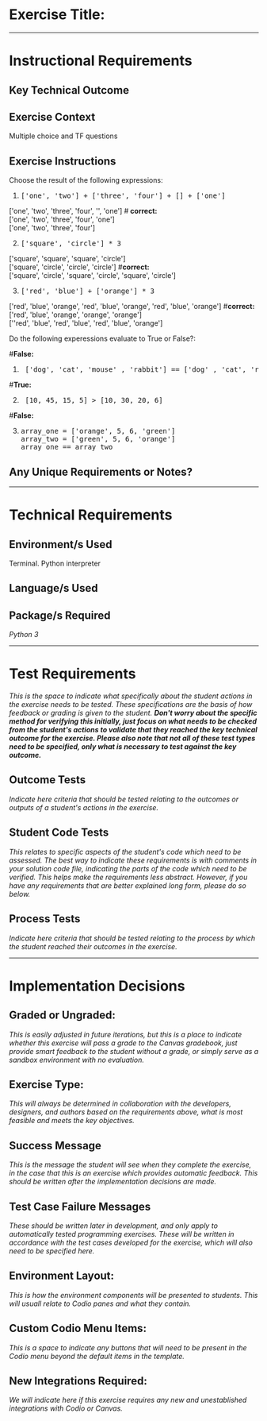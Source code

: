 # Exercise Title:
---
# Instructional Requirements
## Key Technical Outcome
## Exercise Context
Multiple choice and TF questions

## Exercise Instructions

 Choose the result of the following expressions:
 
 1. <pre>['one', 'two'] + ['three', 'four'] + [] + ['one']</pre>

['one', 'two', 'three', 'four', '', 'one'] #<b> correct: </b><br>
['one', 'two', 'three', 'four', 'one']<br> 
['one', 'two', 'three', 'four']<br>


2. <pre>['square', 'circle'] * 3</pre>

['square', 'square', 'square', 'circle'] <br>
['square', 'circle', 'circle', 'circle'] #<b>correct: </b><br>
['square', 'circle', 'square', 'circle', 'square', 'circle']  <br>


3. <pre>['red', 'blue'] + ['orange'] * 3 </pre>
 
['red', 'blue', 'orange', 'red', 'blue', 'orange', 'red', 'blue', 'orange'] #<b>correct:</b><br>
['red', 'blue', 'orange', 'orange', 'orange'] <br>
[''red', 'blue', 'red', 'blue', 'red', 'blue', 'orange'] <br>
 
 
 Do the following experessions evaluate to True or False?:
 
 #<b>False: </b>
 
 1. <pre> ['dog', 'cat', 'mouse' , 'rabbit'] == ['dog' , 'cat', 'rabbit', 'mouse'] </pre>   
 
 #<b>True:</b>
 
 2. <pre> [10, 45, 15, 5] > [10, 30, 20, 6] </pre>
  #<b>False:</b>
  
 3. <pre>array_one = ['orange', 5, 6, 'green']
    array_two = ['green', 5, 6, 'orange']
    array_one == array_two </pre>

 
## Any Unique Requirements or Notes?

---
# Technical Requirements
<em><strong></strong></em>

## Environment/s Used
Terminal. Python interpreter

## Language/s Used
<em></em>

## Package/s Required
<em>Python 3</em>

---
# Test Requirements
<em>This is the space to indicate what specifically about the student actions in the exercise needs to be tested. These specifications are the basis of how feedback or grading is given to the student. <strong>Don't worry about the specific method for verifying this initially, just focus on what needs to be checked from the student's actions to validate that they reached the key technical outcome for the exercise. Please also note that not all of these test types need to be specified, only what is necessary to test against the key outcome.</strong></em>

## Outcome Tests
<em>Indicate here criteria that should be tested relating to the outcomes or outputs of a student's actions in the exercise.</em>

## Student Code Tests
<em>This relates to specific aspects of the student's code which need to be assessed. The best way to indicate these requirements is with comments in your solution code file, indicating the parts of the code which need to be verified. This helps make the requirements less abstract. However, if you have any requirements that are better explained long form, please do so below.</em>

## Process Tests
<em>Indicate here criteria that should be tested relating to the process by which the student reached their outcomes in the exercise.</em>

---
#  Implementation Decisions

## Graded or Ungraded:
<em>This is easily adjusted in future iterations, but this is a place to indicate whether this exercise will pass a grade to the Canvas gradebook, just provide smart feedback to the student without a grade, or simply serve as a sandbox environment with no evaluation.</em>

## Exercise Type:
<em>This will always be determined in collaboration with the developers, designers, and authors based on the requirements above, what is most feasible and meets the key objectives.</em>

## Success Message
<em>This is the message the student will see when they complete the exercise, in the case that this is an exercise which provides automatic feedback. This should be written after the implementation decisions are made.</em>

## Test Case Failure Messages
<em>These should be written later in development, and only apply to automatically tested programming exercises. These will be written in accordance with the test cases developed for the exercise, which will also need to be specified here.</em>

## Environment Layout:
<em>This is how the environment components will be presented to students. This will usuall relate to Codio panes and what they contain.</em>

## Custom Codio Menu Items:
<em>This is a space to indicate any buttons that will need to be present in the Codio menu beyond the default items in the template.</em>

## New Integrations Required:
<em>We will indicate here if this exercise requires any new and unestablished integrations with Codio or Canvas.</em>
